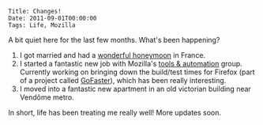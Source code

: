     Title: Changes!
    Date: 2011-09-01T00:00:00
    Tags: Life, Mozilla

A bit quiet here for the last few months. What's been happening?

1. I got married and had a [wonderful honeymoon][1] in France.
2. I started a fantastic new job with Mozilla's [tools &#038; automation][2] group. Currently working on bringing down the build/test times for Firefox (part of a project called [GoFaster][3]), which has been really interesting.
3. I moved into a fantastic new apartment in an old victorian building near Vend&ocirc;me metro.

In short, life has been treating me really well! More updates soon.

[1]: http://www.flickr.com/photos/wlach/sets/72157626998555629
[2]: https://wiki.mozilla.org/Auto-tools/
[3]: http://brasstacks.mozilla.com/gofaster/
